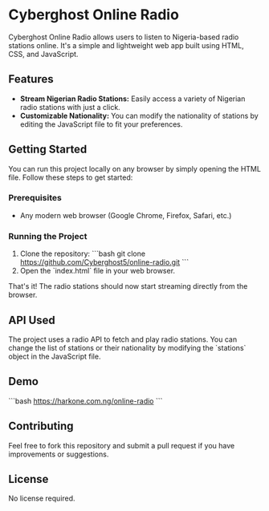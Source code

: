 
# Cyberghost Online Radio

Cyberghost Online Radio allows users to listen to Nigeria-based radio stations online. It's a simple and lightweight web app built using HTML, CSS, and JavaScript.

## Features

- **Stream Nigerian Radio Stations:** Easily access a variety of Nigerian radio stations with just a click.
- **Customizable Nationality:** You can modify the nationality of stations by editing the JavaScript file to fit your preferences.
  
## Getting Started

You can run this project locally on any browser by simply opening the HTML file. Follow these steps to get started:

### Prerequisites

- Any modern web browser (Google Chrome, Firefox, Safari, etc.)
  
### Running the Project

1. Clone the repository:
   \`\`\`bash
   git clone https://github.com/Cyberghost5/online-radio.git
   \`\`\`
2. Open the \`index.html\` file in your web browser.

That's it! The radio stations should now start streaming directly from the browser.

## API Used

The project uses a radio API to fetch and play radio stations. You can change the list of stations or their nationality by modifying the \`stations\` object in the JavaScript file.

## Demo

\`\`\`bash
  https://harkone.com.ng/online-radio
\`\`\`

## Contributing

Feel free to fork this repository and submit a pull request if you have improvements or suggestions.

## License

No license required.
